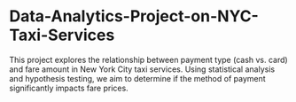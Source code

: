 # Data-Analytics-Project-on-NYC-Taxi-Services
This project explores the relationship between payment type (cash vs. card) and fare amount in New York City taxi services. Using statistical analysis and hypothesis testing, we aim to determine if the method of payment significantly impacts fare prices. 
